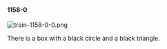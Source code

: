 #### 1158-0
![train-1158-0-0.png](https://github.com/lil-lab/nlvr/raw/master/nlvr/train/images/63/train-1158-0-0.png "train-1158-0-0.png")

There is a box with a black circle and a black triangle.